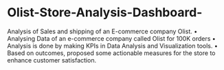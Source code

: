 # Olist-Store-Analysis-Dashboard-
Analysis of Sales and shipping of an E-commerce company Olist.
•	Analysing Data of an e-commerce company called Olist for 100K orders
•	Analysis is done by making KPIs in Data Analysis and Visualization tools.
•	Based on outcomes, proposed some actionable measures for the store to enhance customer satisfaction.
